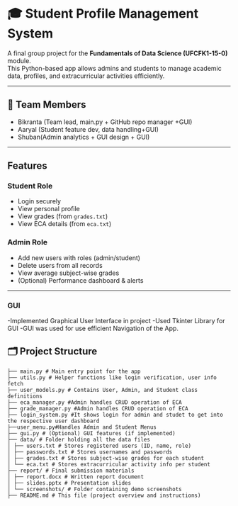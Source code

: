 # 🎓 Student Profile Management System

A final group project for the **Fundamentals of Data Science (UFCFK1-15-0)** module.  
This Python-based app allows admins and students to manage academic data, profiles, and extracurricular activities efficiently.

---

## 👥 Team Members
- Bikranta (Team lead, main.py + GitHub repo manager +GUI)
- Aaryal (Student feature dev, data handling+GUI)
- Shuban(Admin analytics + GUI design + GUI)

---

##  Features

###  Student Role
- Login securely
- View personal profile
- View grades (from `grades.txt`)
- View ECA details (from `eca.txt`)

###  Admin Role
- Add new users with roles (admin/student)
- Delete users from all records
- View average subject-wise grades
- (Optional) Performance dashboard & alerts

---

### GUI
 -Implemented Graphical User Interface in project 
 -Used Tkinter Library for GUI
 -GUI was used for use efficient Navigation of the App.
 
## 🗂 Project Structure
```
├── main.py # Main entry point for the app
├── utils.py # Helper functions like login verification, user info fetch
├── user_models.py # Contains User, Admin, and Student class definitions
├── eca_manager.py #Admin handles CRUD operation of ECA
├── grade_manager.py #Admin handles CRUD operation of ECA
├── login_system.py #It shows login for admin and studet to get into the respective user dashboard
├──user_menu.py#Handles Admin and Student Menus 
├── gui.py # (Optional) GUI features (if implemented)
├── data/ # Folder holding all the data files
│ ├── users.txt # Stores registered users (ID, name, role)
│ ├── passwords.txt # Stores usernames and passwords
│ ├── grades.txt # Stores subject-wise grades for each student
│ └── eca.txt # Stores extracurricular activity info per student
├── report/ # Final submission materials
│ ├── report.docx # Written report document
│ ├── slides.pptx # Presentation slides
│ └── screenshots/ # Folder containing demo screenshots
├── README.md # This file (project overview and instructions)
```
